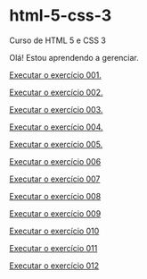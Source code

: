 # html-5-css-3
 Curso de HTML 5 e CSS 3

 Olá! Estou aprendendo a gerenciar.

 <a href="https://rickrafael.github.io/html-5-css-3/modulo-1/exercicios/ex001-olamundo/index.html" target="_blank"> Executar o exercício 001. </a>

 <a href="https://rickrafael.github.io/html-5-css-3/modulo-1/exercicios/ex002-paragrafos/index.html" target="_blank"> Executar o exercício 002. </a>

 <a href="https://rickrafael.github.io/html-5-css-3/modulo-1/exercicios/ex003-imagens/index.html" target="_blank"> Executar o exercício 003. </a>

 <a href="https://rickrafael.github.io/html-5-css-3/modulo-1/exercicios/ex004-favicon/index.html" target="_blank"> Executar o exercício 004.</a>

 <a href="https://rickrafael.github.io/html-5-css-3/modulo-1/exercicios/ex005-titulos/index.html" target="_blank"> Executar o exercício 005. </a>

 <a href="https://rickrafael.github.io/html-5-css-3/modulo-1/exercicios/ex006-formatacao/index.html" target="_blank"> Executar o exercício 006 </a>

 <a href="https://rickrafael.github.io/html-5-css-3/modulo-1/exercicios/ex007-formatacoes/index.html" target="_blank"> Executar o exercício 007 </a>

 <a href="https://rickrafael.github.io/html-5-css-3/modulo-1/exercicios/ex008-listas/index.html" target="_blank"> Executar o exercício 008 </a>

 <a href="https://rickrafael.github.io/html-5-css-3/modulo-1/exercicios/ex009-links/index.html" target="_blank"> Executar o exercício 009 </a>

 <a href="https://rickrafael.github.io/html-5-css-3/modulo-1/exercicios/ex010-midia/index.html" target="_blank"> Executar o exercício 010 </a>

 <a href="https://rickrafael.github.io/html-5-css-3/modulo-1/exercicios/ex011-videos/index.html" target="_blank"> Executar o exercício 011 </a>

 <a href="https://rickrafael.github.io/html-5-css-3/modulo-1/exercicios/ex012-estilizandotitulos/index.html" target="_blank"> Executar o exercício 012 </a>
